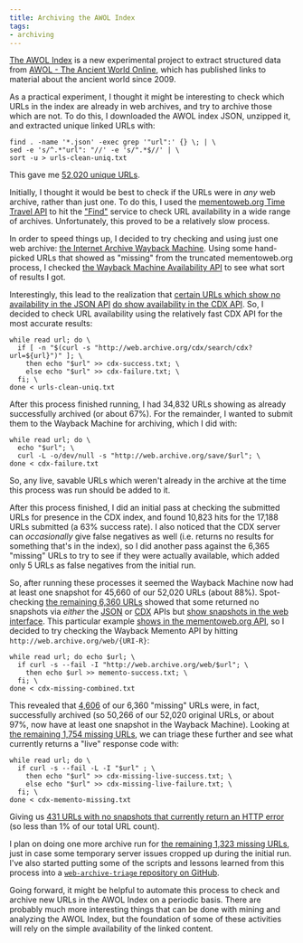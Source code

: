 ```yaml
---
title: Archiving the AWOL Index
tags:
- archiving
---
```


[The AWOL Index](http://isaw.nyu.edu/publications/awol-index/) is a new experimental project to extract structured data from [AWOL - The Ancient World Online](http://ancientworldonline.blogspot.com/), which has published links to material about the ancient world since 2009.

As a practical experiment, I thought it might be interesting to check which URLs in the index are already in web archives, and try to archive those which are not. To do this, I downloaded the AWOL index JSON, unzipped it, and extracted unique linked URLs with:

    find . -name '*.json' -exec grep '"url":' {} \; | \
    sed -e 's/^.*"url": "//' -e 's/".*$//' | \
    sort -u > urls-clean-uniq.txt

This gave me [52,020 unique URLs](https://gist.github.com/639e9366926c889b112f).

Initially, I thought it would be best to check if the URLs were in *any* web archive, rather than just one. To do this, I used the [mementoweb.org Time Travel API](http://timetravel.mementoweb.org/guide/api/) to hit the ["Find"](http://timetravel.mementoweb.org/about/#find) service to check URL availability in a wide range of archives. Unfortunately, this proved to be a relatively slow process.

In order to speed things up, I decided to try checking and using just one web archive: [the Internet Archive Wayback Machine](http://archive.org/web/). Using some hand-picked URLs that showed as "missing" from the truncated mementoweb.org process, I checked [the Wayback Machine Availability API](https://archive.org/help/wayback_api.php) to see what sort of results I got.

Interestingly, this lead to the realization that [certain URLs which show no availability in the JSON API](http://archive.org/wayback/available?url=http://ager2.voila.net/AGER10.pdf) [do show availability in the CDX API](http://web.archive.org/cdx/search/cdx?url=http://ager2.voila.net/AGER10.pdf). So, I decided to check URL availability using the relatively fast CDX API for the most accurate results:

    while read url; do \
      if [ -n "$(curl -s "http://web.archive.org/cdx/search/cdx?url=${url}")" ]; \
        then echo "$url" >> cdx-success.txt; \
        else echo "$url" >> cdx-failure.txt; \
      fi; \
    done < urls-clean-uniq.txt

After this process finished running, I had 34,832 URLs showing as already successfully archived (or about 67%). For the remainder, I wanted to submit them to the Wayback Machine for archiving, which I did with:

    while read url; do \
      echo "$url"; \
      curl -L -o/dev/null -s "http://web.archive.org/save/$url"; \
    done < cdx-failure.txt

So, any live, savable URLs which weren't already in the archive at the time this process was run should be added to it.

After this process finished, I did an initial pass at checking the submitted URLs for presence in the CDX index, and found 10,823 hits for the 17,188 URLs submitted (a 63% success rate). I also noticed that the CDX server can *occasionally* give false negatives as well (i.e. returns no results for something that's in the index), so I did another pass against the 6,365 "missing" URLs to try to see if they were actually available, which added only 5 URLs as false negatives from the initial run.

So, after running these processes it seemed the Wayback Machine now had at least one snapshot for 45,660 of our 52,020 URLs (about 88%). Spot-checking [the remaining 6,360 URLs](https://gist.github.com/5a903d473defe06ac995) showed that some returned no snapshots via *either* the [JSON](http://archive.org/wayback/available?url=http://tobias-lib.uni-tuebingen.de/frontdoor.php?source_opus=5744&la=de) or [CDX](http://web.archive.org/cdx/search/cdx?url=http://tobias-lib.uni-tuebingen.de/frontdoor.php?source_opus=5744&la=de) APIs but [show snapshots in the web interface](http://web.archive.org/web/*/http://tobias-lib.uni-tuebingen.de/frontdoor.php?source_opus=5744&la=de). This particular example [shows in the mementoweb.org API](http://timetravel.mementoweb.org/api/json/2015/http://tobias-lib.uni-tuebingen.de/frontdoor.php?source_opus=5744&la=de), so I decided to try checking the Wayback Memento API by hitting `http://web.archive.org/web/{URI-R}`:

    while read url; do echo $url; \
      if curl -s --fail -I "http://web.archive.org/web/$url"; \
        then echo $url >> memento-success.txt; \
      fi; \
    done < cdx-missing-combined.txt

This revealed that [4,606](https://gist.github.com/bef7166d45f902ee2328) of our 6,360 "missing" URLs were, in fact, successfully archived (so 50,266 of our 52,020 original URLs, or about 97%, now have at least one snapshot in the Wayback Machine). Looking at [the remaining 1,754 missing URLs](https://gist.github.com/309b5e9a483bd98345c2), we can triage these further and see what currently returns a "live" response code with:

    while read url; do \
      if curl -s --fail -L -I "$url" ; \
        then echo "$url" >> cdx-missing-live-success.txt; \
        else echo "$url" >> cdx-missing-live-failure.txt; \
      fi; \
    done < cdx-memento-missing.txt

Giving us [431 URLs with no snapshots that currently return an HTTP error](https://gist.github.com/d73a99e2d1e2b611622a) (so less than 1% of our total URL count).

I plan on doing one more archive run for [the remaining 1,323 missing URLs](https://gist.github.com/8629e20583481082bd00), just in case some temporary server issues cropped up during the initial run. I've also started putting some of the scripts and lessons learned from this process into a [`web-archive-triage` repository on GitHub](https://github.com/ryanfb/web-archive-triage).

Going forward, it might be helpful to automate this process to check and archive new URLs in the AWOL Index on a periodic basis. There are probably much more interesting things that can be done with mining and analyzing the AWOL Index, but the foundation of some of these activities will rely on the simple availability of the linked content.
